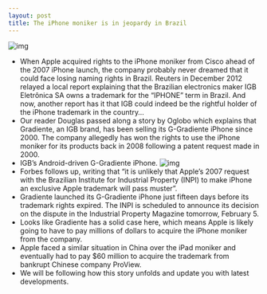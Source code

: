 ```yaml
---
layout: post
title: The iPhone moniker is in jeopardy in Brazil
---
```

![img](http://media.idownloadblog.com/wp-content/uploads/2010/10/Steve-Jobs-White-iPhone-4-No-More.jpg)
* When Apple acquired rights to the iPhone moniker from Cisco ahead of the 2007 iPhone launch, the company probably never dreamed that it could face losing naming rights in Brazil. Reuters in December 2012 relayed a local report explaining that the Brazilian electronics maker IGB Eletrônica SA owns a trademark for the “IPHONE” term in Brazil. And now, another report has it that IGB could indeed be the rightful holder of the iPhone trademark in the country…
* Our reader Douglas passed along a story by Oglobo which explains that Gradiente, an IGB brand, has been selling its G-Gradiente iPhone since 2000. The company allegedly has won the rights to use the iPhone moniker for its products back in 2008 following a patent request made in 2000.
* IGB’s Android-driven G-Gradiente iPhone.
![img](http://media.idownloadblog.com/wp-content/uploads/2012/12/IGB-Electronica-iPhone-image-002.jpg)
* Forbes follows up, writing that “it is unlikely that Apple’s 2007 request with the Brazilian Institute for Industrial Property (INPI) to make iPhone an exclusive Apple trademark will pass muster”.
* Gradiente launched its G-Gradiente iPhone just fifteen days before its trademark rights expired. The INPI is scheduled to announce its decision on the dispute in the Industrial Property Magazine tomorrow, February 5.
* Looks like Gradiente has a solid case here, which means Apple is likely going to have to pay millions of dollars to acquire the iPhone moniker from the company.
* Apple faced a similar situation in China over the iPad moniker and eventually had to pay $60 million to acquire the trademark from bankrupt Chinese company ProView.
* We will be following how this story unfolds and update you with latest developments.

